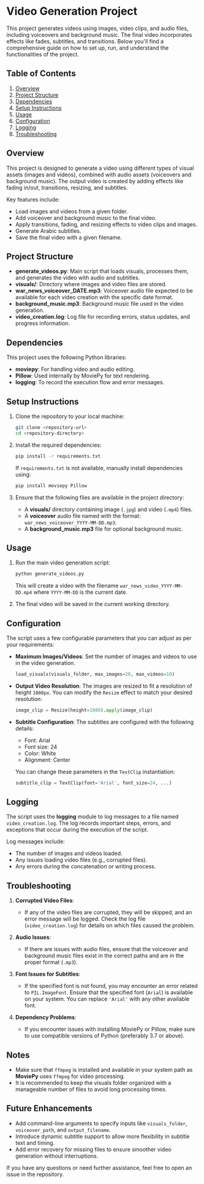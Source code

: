 # Video Generation Project

This project generates videos using images, video clips, and audio files, including voiceovers and background music. The final video incorporates effects like fades, subtitles, and transitions. Below you'll find a comprehensive guide on how to set up, run, and understand the functionalities of the project.

## Table of Contents
1. [Overview](#overview)
2. [Project Structure](#project-structure)
3. [Dependencies](#dependencies)
4. [Setup Instructions](#setup-instructions)
5. [Usage](#usage)
6. [Configuration](#configuration)
7. [Logging](#logging)
8. [Troubleshooting](#troubleshooting)

## Overview

This project is designed to generate a video using different types of visual assets (images and videos), combined with audio assets (voiceovers and background music). The output video is created by adding effects like fading in/out, transitions, resizing, and subtitles.

Key features include:
- Load images and videos from a given folder.
- Add voiceover and background music to the final video.
- Apply transitions, fading, and resizing effects to video clips and images.
- Generate Arabic subtitles.
- Save the final video with a given filename.

## Project Structure

- **generate_videos.py**: Main script that loads visuals, processes them, and generates the video with audio and subtitles.
- **visuals/**: Directory where images and video files are stored.
- **war_news_voiceover_DATE.mp3**: Voiceover audio file expected to be available for each video creation with the specific date format.
- **background_music.mp3**: Background music file used in the video generation.
- **video_creation.log**: Log file for recording errors, status updates, and progress information.

## Dependencies

This project uses the following Python libraries:

- **moviepy**: For handling video and audio editing.
- **Pillow**: Used internally by MoviePy for text rendering.
- **logging**: To record the execution flow and error messages.

## Setup Instructions

1. Clone the repository to your local machine:
   ```bash
   git clone <repository-url>
   cd <repository-directory>
   ```

2. Install the required dependencies:
   ```bash
   pip install -r requirements.txt
   ```
   If `requirements.txt` is not available, manually install dependencies using:
   ```bash
   pip install moviepy Pillow
   ```

3. Ensure that the following files are available in the project directory:
   - A **visuals/** directory containing image (`.jpg`) and video (`.mp4`) files.
   - A **voiceover** audio file named with the format: `war_news_voiceover_YYYY-MM-DD.mp3`.
   - A **background_music.mp3** file for optional background music.

## Usage

1. Run the main video generation script:
   ```bash
   python generate_videos.py
   ```
   This will create a video with the filename `war_news_video_YYYY-MM-DD.mp4` where `YYYY-MM-DD` is the current date.

2. The final video will be saved in the current working directory.

## Configuration

The script uses a few configurable parameters that you can adjust as per your requirements:

- **Maximum Images/Videos**: Set the number of images and videos to use in the video generation.
  ```python
  load_visuals(visuals_folder, max_images=20, max_videos=10)
  ```
- **Output Video Resolution**: The images are resized to fit a resolution of height `1080px`. You can modify the `Resize` effect to match your desired resolution:
  ```python
  image_clip = Resize(height=1080).apply(image_clip)
  ```
- **Subtitle Configuration**: The subtitles are configured with the following details:
  - Font: Arial
  - Font size: 24
  - Color: White
  - Alignment: Center

  You can change these parameters in the `TextClip` instantiation:
  ```python
  subtitle_clip = TextClip(font='Arial', font_size=24, ...)
  ```

## Logging

The script uses the **logging** module to log messages to a file named `video_creation.log`. The log records important steps, errors, and exceptions that occur during the execution of the script.

Log messages include:
- The number of images and videos loaded.
- Any issues loading video files (e.g., corrupted files).
- Any errors during the concatenation or writing process.

## Troubleshooting

1. **Corrupted Video Files**:
   - If any of the video files are corrupted, they will be skipped, and an error message will be logged. Check the log file (`video_creation.log`) for details on which files caused the problem.

2. **Audio Issues**:
   - If there are issues with audio files, ensure that the voiceover and background music files exist in the correct paths and are in the proper format (`.mp3`).

3. **Font Issues for Subtitles**:
   - If the specified font is not found, you may encounter an error related to `PIL.ImageFont`. Ensure that the specified font (`Arial`) is available on your system. You can replace `'Arial'` with any other available font.

4. **Dependency Problems**:
   - If you encounter issues with installing MoviePy or Pillow, make sure to use compatible versions of Python (preferably 3.7 or above).

## Notes

- Make sure that `ffmpeg` is installed and available in your system path as **MoviePy** uses `ffmpeg` for video processing.
- It is recommended to keep the visuals folder organized with a manageable number of files to avoid long processing times.

## Future Enhancements

- Add command-line arguments to specify inputs like `visuals_folder`, `voiceover_path`, and `output_filename`.
- Introduce dynamic subtitle support to allow more flexibility in subtitle text and timing.
- Add error recovery for missing files to ensure smoother video generation without interruptions.

If you have any questions or need further assistance, feel free to open an issue in the repository.
